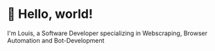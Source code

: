 # 👋 Hello, world!

I'm Louis, a Software Developer specializing in Webscraping, Browser Automation and Bot-Development

